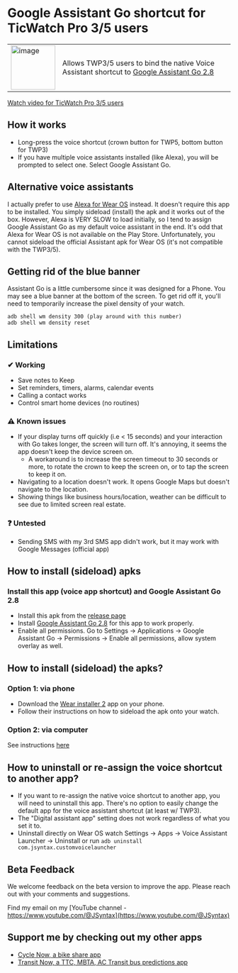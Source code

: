 # Google Assistant Go shortcut for TicWatch Pro 3/5 users
<table>
<tr>
<td>
  <img src="https://github.com/TransitNow/voice-assistant-shortcut-wearos/assets/2457368/ba407c3a-61f5-4606-badf-9494c0db2cbd" alt="image" width="100"/>

</td>
<td>
Allows TWP3/5 users to bind the native Voice Assistant shortcut to <a href="https://www.apkmirror.com/apk/google-inc/google-assistant-go/google-assistant-go-2-8-0-release/">Google Assistant Go 2.8</a>
</td>
</tr>
</table>

[Watch video for TicWatch Pro 3/5 users](https://youtu.be/lqnD2iWeQBI)


## How it works
- Long-press the voice shortcut (crown button for TWP5, bottom button for TWP3)
- If you have multiple voice assistants installed (like Alexa), you will be prompted to select one. Select Google Assistant Go.

## Alternative voice assistants
I actually prefer to use [Alexa for Wear OS](https://www.apkmirror.com/apk/amazon-mobile-llc/amazon-alexa-for-smart-watches-wear-os/) instead. It doesn't require this app to be installed. You simply sideload (install) the apk and it works out of the box. However, Alexa is VERY SLOW to load initially, so I tend to assign Google Assistant Go as my default voice assistant in the end.
It's odd that Alexa for Wear OS is not available on the Play Store.  Unfortunately, you cannot sideload the official Assistant apk for Wear OS (it's not compatible with the TWP3/5).

## Getting rid of the blue banner
Assistant Go is a little cumbersome since it was designed for a Phone. You may see a blue banner at the bottom of the screen.
To get rid off it, you'll need to temporarily increase the pixel density of your watch.
```
adb shell wm density 300 (play around with this number)
adb shell wm density reset
```

## Limitations
### ✔  Working
- Save notes to Keep
- Set reminders, timers, alarms, calendar events
- Calling a contact works
- Control smart home devices (no routines)

### ⚠ Known issues
- If your display turns off quickly (i.e < 15 seconds) and your interaction with Go takes longer, the screen will turn off. It's annoying, it seems the app doesn't keep the device screen on.
  - A workaround is to increase the screen timeout to 30 seconds or more, to rotate the crown to keep the screen on, or to tap the screen to keep it on.
- Navigating to a location doesn't work. It opens Google Maps but doesn't navigate to the location.
- Showing things like business hours/location, weather can be difficult to see due to limited screen real estate.

### ❓ Untested
- Sending SMS with my 3rd SMS app didn't work, but it may work with Google Messages (official app)

## How to install (sideload) apks
### Install this app (voice app shortcut) and Google Assistant Go 2.8
- Install this apk from the [release page](https://github.com/TransitNow/voice-assistant-shortcut-wearos/releases)
- Install [Google Assistant Go 2.8](https://www.apkmirror.com/apk/google-inc/google-assistant-go/google-assistant-go-2-8-0-release/) for this app to work properly.
- Enable all permissions. Go to Settings -> Applications -> Google Assistant Go -> Permissions -> Enable all permissions, allow system overlay as well.

## How to install (sideload) the apks?
### Option 1: via phone
- Download the [Wear installer 2](https://www.reddit.com/r/WearOS/comments/u9hf2m/new_app_wear_installer_2_a_free_general_purpose/) app on your phone.
- Follow their instructions on how to sideload the apk onto your watch.

### Option 2: via computer
See instructions [here](https://github.com/TransitNow/flashpay-wearos/blob/main/docs/how-to-sideload-apks-with-adb-on-computer.md)

## How to uninstall or re-assign the voice shortcut to another app?
- If you want to re-assign the native voice shortcut to another app, you will need to uninstall this app. There's no option to easily change the default app for the voice assistant shortcut (at least w/ TWP3).
- The "Digital assistant app" setting does not work regardless of what you set it to.
- Uninstall directly on Wear OS watch Settings -> Apps -> Voice Assistant Launcher -> Uninstall or run `adb uninstall com.jsyntax.customvoicelauncher`

## Beta Feedback
We welcome feedback on the beta version to improve the app. Please reach out with your comments and suggestions. 

Find my email on my [YouTube channel - https://www.youtube.com/@JSyntax](https://www.youtube.com/@JSyntax)  

## Support me by checking out my other apps
- [Cycle Now, a bike share app](https://cyclenowapp.com/) 
- [Transit Now, a TTC, MBTA, AC Transit bus predictions app](https://transitnowapp.com/)


